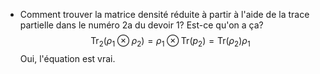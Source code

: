 
- Comment trouver la matrice densité réduite à partir à l'aide de la trace partielle dans le numéro 2a du devoir 1? Est-ce qu'on a ça?
$$
\mathrm{Tr}_{2}(\rho_{1} \otimes  \rho_{2}) = \rho_{1} \otimes  \mathrm{Tr}(p_{2}) = \mathrm{Tr}(\rho_{2}) \rho_{1}
$$
Oui, l'équation est vrai.